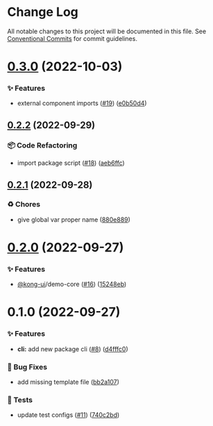 # Change Log

All notable changes to this project will be documented in this file.
See [Conventional Commits](https://conventionalcommits.org) for commit guidelines.

# [0.3.0](https://github.com/Kong/kong-ui-shared-components/compare/@kong-ui/cli@0.2.2...@kong-ui/cli@0.3.0) (2022-10-03)


### ✨ Features

* external component imports ([#19](https://github.com/Kong/kong-ui-shared-components/issues/19)) ([e0b50d4](https://github.com/Kong/kong-ui-shared-components/commit/e0b50d42b383870f6274ef2f92eb0520902ba840))





## [0.2.2](https://github.com/Kong/kong-ui-shared-components/compare/@kong-ui/cli@0.2.1...@kong-ui/cli@0.2.2) (2022-09-29)


### 📦 Code Refactoring

* import package script ([#18](https://github.com/Kong/kong-ui-shared-components/issues/18)) ([aeb6ffc](https://github.com/Kong/kong-ui-shared-components/commit/aeb6ffc081a3b606c7c4f0fcab3b463ffa463a3f))





## [0.2.1](https://github.com/Kong/kong-ui-shared-components/compare/@kong-ui/cli@0.2.0...@kong-ui/cli@0.2.1) (2022-09-28)


### ♻️ Chores

* give global var proper name ([880e889](https://github.com/Kong/kong-ui-shared-components/commit/880e889cb3225c076508f009e54e4f67ece0c4a5))





# [0.2.0](https://github.com/Kong/kong-ui-shared-components/compare/@kong-ui/cli@0.1.0...@kong-ui/cli@0.2.0) (2022-09-27)


### ✨ Features

* [@kong-ui](https://github.com/kong-ui)/demo-core ([#16](https://github.com/Kong/kong-ui-shared-components/issues/16)) ([15248eb](https://github.com/Kong/kong-ui-shared-components/commit/15248eb1cd52b9a24818dd73dbbfe24f43ae3ff5))





# 0.1.0 (2022-09-27)


### ✨ Features

* **cli:** add new package cli ([#8](https://github.com/Kong/kong-ui-shared-components/issues/8)) ([d4fffc0](https://github.com/Kong/kong-ui-shared-components/commit/d4fffc0b9e022655105fa1c3dd229e1b238efeaf))


### 🐛 Bug Fixes

* add missing template file ([bb2a107](https://github.com/Kong/kong-ui-shared-components/commit/bb2a1076ec89dd19d9d0e679a9aa702f6022a9bf))


### 🚨 Tests

* update test configs ([#11](https://github.com/Kong/kong-ui-shared-components/issues/11)) ([740c2bd](https://github.com/Kong/kong-ui-shared-components/commit/740c2bd8257412b9cdea7041cb5bc935803e27bd))
